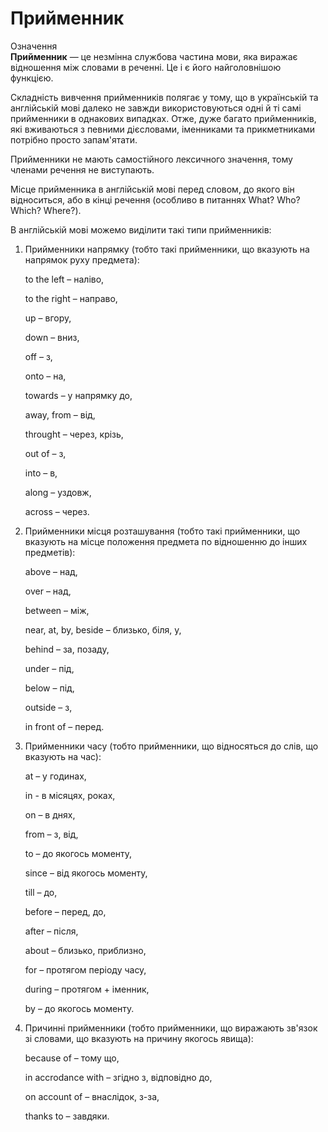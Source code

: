 # Прийменник

<div class="space">
<div class="eoz-wrap">
<span class="eoz">Означення</span>
<div class="eoz-text">
<b>Прийменник</b> — це незмінна службова частина мови, яка виражає відношення між словами в реченні. Це і є його найголовнішою функцією. 
</div>
</div>
</div>

<p>Складність вивчення прийменників полягає у тому, що в українській та англійській мові далеко не завжди використовуються одні й ті самі прийменники в однакових випадках. Отже, дуже багато прийменників, які вживаються з певними дієсловами, іменниками та прикметниками потрібно просто запам'ятати.</p>

<p>Прийменники не мають самостійного лексичного значення, тому членами речення не виступають.</p>

<p>Місце прийменника в англійській мові перед словом, до якого він відноситься, або в кінці речення (особливо в питаннях What? Who? Which? Where?).</p>

<p><span class="p2">В англійській мові можемо виділити такі типи прийменників:</sqpn></p>

<ol>
<li><span class="p1">Прийменники напрямку (тобто такі прийменники, що вказують на напрямок руху предмета):</span></li>
<p>to the left – наліво,</p>
<p>to the right – направо,</p>
<p>up – вгору,</p>
<p>down – вниз,</p>
<p>off – з,</p>
<p>onto – на,</p>
<p>towards – у напрямку до,</p>
<p>away, from – від,</p>
<p>throught – через, крізь,</p>
<p>out of – з,</p>
<p>into – в,</p>
<p>along – уздовж,</p>
<p>across – через.</p>
<li><span class="p1">Прийменники місця розташування (тобто такі прийменники, що вказують на місце положення предмета по відношенню до інших предметів):</span></li>
<p>above – над,</p>
<p>over – над,</p>
<p>between – між,</p>
<p>near, at, by, beside – близько, біля, у,</p>
<p>behind – за, позаду,</p>
<p>under – під,</p>
<p>below – під,</p>
<p>outside – з,</p>
<p>in front of – перед.</p>
<li><span class="p1">Прийменники часу (тобто прийменники, що відносяться до слів, що вказують на час):</span></li>
<p>at – у годинах,</p>
<p>in - в місяцях, роках,</p>
<p>on – в днях,</p>
<p>from – з, від,</p>
<p>to – до якогось моменту,</p>
<p>since – від якогось моменту,</p>
<p>till – до,</p>
<p>before – перед, до,</p>
<p>after – після,</p>
<p>about – близько, приблизно,</p>
<p>for – протягом періоду часу,</p>
<p>during – протягом + іменник,</p>
<p>by – до якогось моменту.</p>
<li><span class="p1">Причинні прийменники (тобто прийменники, що виражають зв'язок зі словами, що вказують на причину якогось явища):</span></li>
<p>because of – тому що,</p>
<p>in accrodance with – згідно з, відповідно до,</p>
<p>on account of – внаслідок, з-за,</p>
<p>thanks to – завдяки.</p>
</ol>

